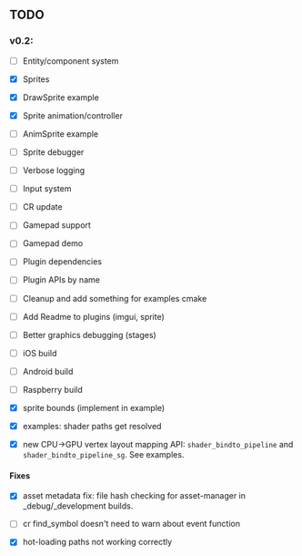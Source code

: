 ## TODO

### v0.2:
- [ ] Entity/component system
- [x] Sprites
- [x] DrawSprite example
- [x] Sprite animation/controller
- [ ] AnimSprite example
- [ ] Sprite debugger
- [ ] Verbose logging
- [ ] Input system 
- [ ] CR update
- [ ] Gamepad support
- [ ] Gamepad demo
- [ ] Plugin dependencies
- [ ] Plugin APIs by name
- [ ] Cleanup and add something for examples cmake
- [ ] Add Readme to plugins (imgui, sprite)
- [ ] Better graphics debugging (stages)
- [ ] iOS build
- [ ] Android build
- [ ] Raspberry build
  
- [x] sprite bounds (implement in example)
- [x] examples: shader paths get resolved 
- [x] new CPU->GPU vertex layout mapping API: `shader_bindto_pipeline` and `shader_bindto_pipeline_sg`. See examples.

#### Fixes
- [x] asset metadata fix: file hash checking for asset-manager in _debug/_development builds. 
- [ ] cr find_symbol doesn't need to warn about event function
- [x] hot-loading paths not working correctly

  
